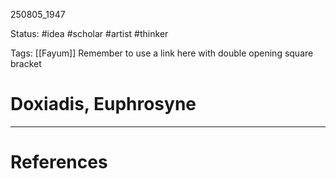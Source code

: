 
250805_1947

Status: #idea #scholar #artist #thinker 

Tags: [[Fayum]]
Remember to use a link here with double opening square bracket
# Doxiadis, Euphrosyne



---
# References